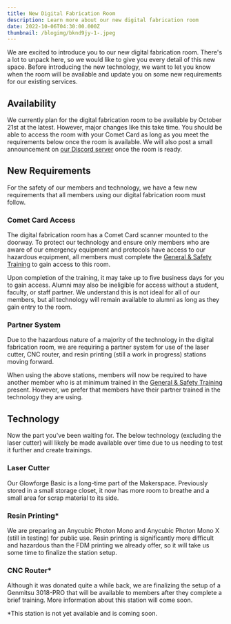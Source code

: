 ```yaml
---
title: New Digital Fabrication Room
description: Learn more about our new digital fabrication room
date: 2022-10-06T04:30:00.000Z
thumbnail: /blogimg/bknd9jy-1-.jpeg
---
```

W﻿e are excited to introduce you to our new digital fabrication room. There's a lot to unpack here, so we would like to give you every detail of this new space. Before introducing the new technology, we want to l﻿et you know when the room will be available and update you on some new requirements for our existing services.

## A﻿vailability

W﻿e currently plan for the digital fabrication room to be available by October 21st at the latest. However, major changes like this take time. You should be able to access the room with your Comet Card as long as you meet the requirements below once the room is available. We will also post a small announcement on [our Discord server](https://utd.ms/discord) once the room is ready.

## N﻿ew Requirements

F﻿or the safety of our members and technology, we have a few new requirements that all members using our digital fabrication room must follow.

### Comet Card Access

T﻿he digital fabrication room has a Comet Card scanner mounted to the doorway. To protect our technology and ensure only members who are aware of our emergency equipment and protocols have access to our hazardous equipment, all members must complete the [General & Safety Training](https://learn.utd.ms/) to gain access to this room.

Upon completion of the training, it may take up to five business days for you to gain access. Alumni may also be ineligible for access without a student, faculty, or staff partner. We understand this is not ideal for all of our members, but all technology will remain available to alumni as long as they gain entry to the room.

### Partner System

D﻿ue to the hazardous nature of a majority of the technology in the digital fabrication room, we are requiring a partner system for use of the laser cutter, CNC router, and resin printing (still a work in progress) stations moving forward.

W﻿hen using the above stations, members will now be required to have another member who is at minimum trained in the [General & Safety Training](https://learn.utd.ms/) present. However, we prefer that members have their partner trained in the technology they are using.

## Technology

Now the part you've been waiting for. The below technology (excluding the laser cutter) will likely be made available over time due to us needing to test it further and create trainings.

### L﻿aser Cutter

O﻿ur Glowforge Basic is a long-time part of the Makerspace. Previously stored in a small storage closet, it now has more room to breathe and a small area for scrap material to its side.

### R﻿esin Printing*

W﻿e are preparing an Anycubic Photon Mono and Anycubic Photon Mono X (still in testing) for public use. Resin printing is significantly more difficult and hazardous than the FDM printing we already offer, so it will take us some time to finalize the station setup.

### C﻿NC Router*

A﻿lthough it was donated quite a while back, we are finalizing the setup of a Genmitsu 3018-PRO that will be available to members after they complete a brief training. More information about this station will come soon.

\*﻿This station is not yet available and is coming soon.